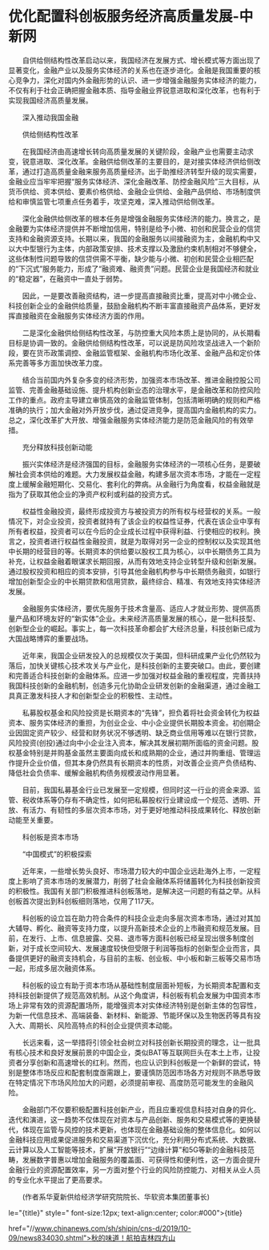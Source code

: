 # 优化配置科创板服务经济高质量发展-中新网

　　自供给侧结构性改革启动以来，我国经济在发展方式、增长模式等方面出现了显著变化，金融产业以及服务实体经济的关系也在逐步进化。金融是我国重要的核心竞争力，深化对国内外金融形势的认识、进一步增强金融服务实体经济的能力，不仅有利于社会正确把握金融本质、指导金融业界锐意进取和深化改革，也有利于实现我国经济高质量发展。

　　深入推动我国金融

　　供给侧结构性改革

　　在我国经济由高速增长转向高质量发展的关键阶段，金融产业也需要主动求变，锐意进取、深化改革。金融供给侧改革的主要目的，是对接实体经济供给侧改革，通过打造高质量金融来服务高质量经济。出于助推经济转型升级的现实需要，金融业应当牢牢把握“服务实体经济、深化金融改革、防控金融风险”三大目标，从货币供给、资本供给、要素价格供给、金融企业供给、金融产品供给、市场制度供给和审慎监管七项重点任务着手，攻坚克难，深入推动供给侧改革。

　　深化金融供给侧改革的根本任务是增强金融服务实体经济的能力。换言之，是金融要为实体经济提供并不断增加信用，特别是给予小微、初创和民营企业的信贷支持和金融资源支持。长期以来，我国的金融服务以间接融资为主，金融机构中又以大中型银行为主体，内部政策安排、技术支撑以及激励约束机制相对不够健全，这些体制性问题导致的信贷供需不平衡，缺少能与小微、初创和民营企业相匹配的“下沉式”服务能力，形成了“融资难、融资贵”问题。民营企业是我国经济和就业的“稳定器”，在融资中一直处于弱势。

　　因此，一是要改善融资结构，进一步提高直接融资比重，提高对中小微企业、科技创新企业的金融供给质量，鼓励金融机构不断丰富直接融资产品体系，更好发挥直接融资在金融服务实体经济方面的作用。

　　二是深化金融供给侧结构性改革，与防控重大风险本质上是协同的，从长期看目标是协调一致的。金融供给侧结构性改革，可以说是防风险攻坚战进入一个新阶段，要在货币政策调控、金融监管框架、金融机构市场化改革、金融产品和定价体系完善等多方面加快改革力度。

　　结合当前国内外复杂多变的经济形势，加强资本市场改革、推进金融控股公司监管、完善金融基础设施、提升机构创新业态的治理水平，是金融改革和防控风险工作的重点。政府主导建立审慎高效的金融监管体制，包括清晰明确的规则和严格准确的执行；加大金融对外开放步伐，通过促进竞争，提高国内金融机构的实力。总之，深化改革扩大开放、增强金融服务实体经济能力是防范金融风险的有效举措。

　　充分释放科技创新动能

　　振兴实体经济是经济强国的目标，金融服务实体经济的一项核心任务，是要破解社会资本供给的难题。大力发展权益金融，构建多层次资本市场，才能在一定程度上缓解金融短期化、交易化、套利化的弊病。从金融行为角度看，权益金融就是指为了获取其他企业的净资产权利或利益的投资方式。

　　权益性金融投资，最终形成投资方与被投资方的所有权与经营权的关系。一般情况下，对企业投资，投资者就持有了该企业的权益性证券，代表在该企业中享有所有者权益，投资者可以在今后的企业成长过程中获得利益、行使相应的权利。换言之，投资者进行权益性金融投资，就是为取得对另一企业的控制权以及实现其他中长期的经营目的等。长期资本的供给要以股权工具为核心，以中长期债务工具为补充，让权益金融着眼谋求长期回报，从而有效地支持企业转型升级和创新发展。通过股权投资和相应的资本安排，引导其他金融机构参与中长期债务融资，如银行增加创新型企业的中长期贷款和信用贷款，最终综合、精准、有效地支持实体经济发展。

　　金融服务实体经济，要优先服务于技术含量高、适应人才就业形势、提供高质量产品和环境友好的“新实体”企业。未来经济高质量发展的核心，是一批科技型、创新型企业的崛起。事实上，每一次科技革命都会扩大经济总量，科技创新已成为大国战略博弈的重要战场。

　　近年来，我国企业研发投入的总规模仅次于美国，但科研成果产业化仍然较为落后，加快关键核心技术攻关与产业化，是科技创新的主要突破口。由此，要创建和完善适合科技创新的金融体系。应进一步加强对权益金融的重视程度，完善扶持我国科技创新的金融机制，创造多元化协助企业研发创新的金融渠道，通过金融工具真正激发科技人才和创新型企业的积极性、主动性。

　　私募股权基金和风险投资是长期资本的“先锋”，担负着将社会资金转化为权益资本、服务实体经济的重担，为创业企业、中小企业提供长期股本资金。初创期企业因固定资产较少、经营和财务状况不够透明、缺乏商业信用等难以在银行贷款，风险投资(创投)通过向中小企业注入资本，解决其发展初期所面临的资金问题。股权基金特别是并购基金虽然主要面向成长和成熟期的企业，通过并购重组、管理运作提升企业价值，但其本身仍然具有长期资本的性质，对改善企业资产负债结构、降低社会负债率、缓解金融机构债务规模波动作用显著。

　　目前，我国私募基金行业已发展至一定规模，但同时这一行业的资金来源、监管、税收体系等仍存有不确定性，如何把私募股权行业建设成一个规范、透明、开放、有活力、有韧性的多层次资本市场，对于更好地推动科技成果转化、释放创新动能至关重要。

　　科创板是资本市场

　　“中国模式”的积极探索

　　近年来，一些增长势头良好、市场潜力较大的中国企业远赴海外上市，一定程度上影响了资本市场的发展潜力，削弱了社会金融体系将储蓄转化为科技创新投资的积极性。我国有关部门积极推进科创板落地，是解决这一问题的有益之举。从科创板首次提出到科创板细则落地，仅用了117天。

　　科创板的设立旨在助力符合条件的科技企业走向多层次资本市场，通过对其加大辅导、孵化、融资等支持力度，以提升高新技术企业的上市融资和规范发展。目前，在发行、上市、信息披露、交易、退市等方面科创板已经呈现出很多制度创新，对于成长空间较大、发展速度较快但受限于利润等指标的创新型企业而言，具备提供更好的融资支持机会，与目前的主板、创业板、中小板和新三板等交易市场一起，形成多层次融资体系。

　　科创板的设立有助于资本市场从基础性制度层面补短板，为长期资本配置和支持科技创新提供了规范高效机制。从这个角度讲，科创板有机会发展为中国资本市场上非常有效的资源配置场所，能增强资本对实体经济特别是创新主体的包容性，为新一代信息技术、高端装备、新材料、新能源、节能环保以及生物医药等具有投入大、周期长、风险高特点的科创企业提供资本动能。

　　长远来看，这一举措将引领全社会树立对科技创新长期投资的理念，让一批具有核心技术和良好发展前景的中国企业，类似BAT等互联网巨头在本土上市，让投资者分享创新和高速增长的红利。然而，也应认识到科创板是一个新鲜的尝试，特别是整体市场反应和配套制度亟需跟上，要谨慎防范因市场各方对规则不熟悉导致在特定情况下市场风险加大的问题，必须提前审视、高度防范可能发生的金融风险。

　　金融部门不仅要积极配置科技创新产业，而且应重视信息科技对自身的异化、迭代和演进，这一趋势不仅体现在对资本与产品创新、服务和交易模式等的更换替代，体现在监管与风控的技术更新，也体现在金融基础设施的整体信息化。如何以金融科技应用成果促进服务和交易渠道下沉优化，充分利用分布式系统、大数据、云计算以及人工智能等技术，扩展“开放银行”“边缘计算”和5G等新的金融科技范畴，发展数字普惠以增加金融服务的覆盖面、可获得性和便利性，这一方面会提升金融行业的资源配置效率，另一方面对整个行业的风险防控能力、对相关从业人员的专业化水平提出了更高要求。

　　(作者系华夏新供给经济学研究院院长、华软资本集团董事长)

le="{title}" style=" font-size:12px; text-align:center; color:#000">{title}

href="//www.chinanews.com/sh/shipin/cns-d/2019/10-09/news834030.shtml">秋的味道！航拍吉林四方山
